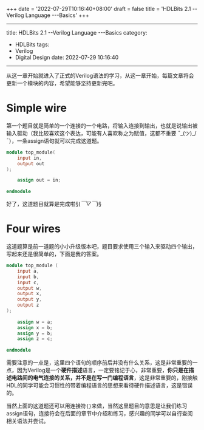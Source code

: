 +++
date = '2022-07-29T10:16:40+08:00'
draft = false
title = 'HDLBits 2.1 --Verilog Language ---Basics'
+++

---
title: HDLBits 2.1 --Verilog Language ---Basics
category:
  - HDLBits
tags:
  - Verilog
  - Digital Design
date: 2022-07-29 10:16:40
---

从这一章开始就进入了正式的Verilog语法的学习，从这一章开始，每篇文章将会更新一个模块的内容，希望能够坚持更新完吧。

# Simple wire

第一个题目就是简单的一个连接的一个电路，将输入连接到输出，也就是说输出被输入驱动（我比较喜欢这个表达，可能有人喜欢称之为赋值，这都不重要 ¯\_(ツ)_/¯），一条assign语句就可以完成这道题。

```verilog
module top_module(
    input in,
    output out
);

    assign out = in;
    
endmodule

```

好了，这道题目就算是完成啦§(*￣▽￣*)§

# Four wires

这道题算是前一道题的小小升级版本吧，题目要求使用三个输入来驱动四个输出，写起来还是很简单的，下面是我的答案。

```verilog
module top_module (
	input a,
	input b,
	input c,
	output w,
	output x,
	output y,
	output z
);
	
	assign w = a;
	assign x = b;
	assign y = b;
	assign z = c;
	
endmodule

```

需要注意的一点是，这里四个语句的顺序前后并没有什么关系，这是非常重要的一点，因为Verilog是一个**硬件描述**语言，一定要铭记于心，非常重要，**你只是在描述电路间的电气连接的关系，并不是在写一门编程语言**，这是非常重要的，刚接触HDL的同学可能会习惯性的带着编程语言的思想来看待硬件描述语言，这是错误的。

当然上面的这道题还可以用连接符`{}`来做，当然这里题目的意思是让我们练习assign语句，连接符会在后面的章节中介绍和练习，感兴趣的同学可以自行查阅相关语法并尝试。

